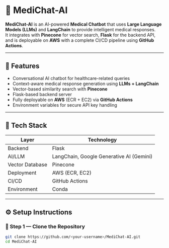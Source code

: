 # 🤖 MediChat-AI

**MediChat-AI** is an AI-powered **Medical Chatbot** that uses **Large Language Models (LLMs)** and **LangChain** to provide intelligent medical responses.  
It integrates with **Pinecone** for vector search, **Flask** for the backend API, and is deployable on **AWS** with a complete CI/CD pipeline using **GitHub Actions**.

---

## 🚀 Features

-  Conversational AI chatbot for healthcare-related queries  
-  Context-aware medical response generation using **LLMs + LangChain**  
-  Vector-based similarity search with **Pinecone**  
-  Flask-based backend server  
-  Fully deployable on **AWS** (ECR + EC2) via **GitHub Actions**  
-  Environment variables for secure API key handling  

---

## 🧩 Tech Stack

| Layer | Technology |
|-------|-------------|
| Backend | Flask |
| AI/LLM | LangChain, Google Generative AI (Gemini) |
| Vector Database | Pinecone |
| Deployment | AWS (ECR, EC2) |
| CI/CD | GitHub Actions |
| Environment | Conda |

---

## ⚙️ Setup Instructions

### 🏁 Step 1 — Clone the Repository

```bash
git clone https://github.com/<your-username>/MediChat-AI.git
cd MediChat-AI
